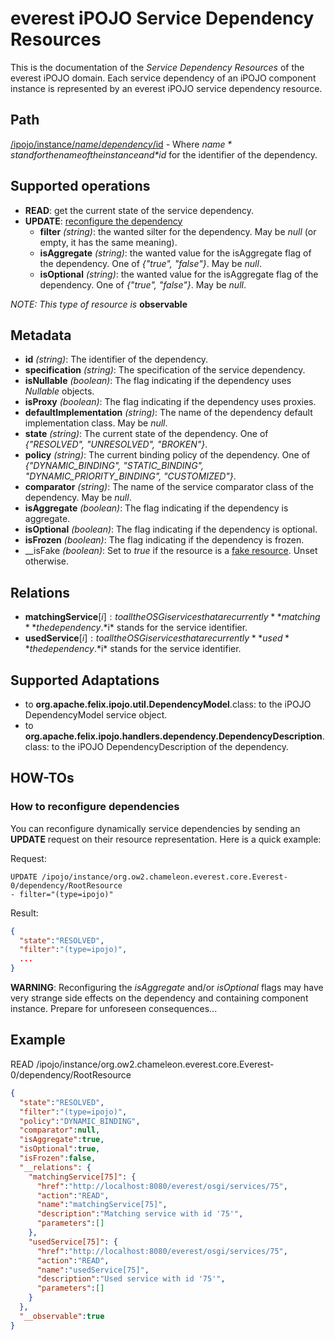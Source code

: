 everest iPOJO Service Dependency Resources
==========================================

This is the documentation of the *Service Dependency Resources* of the everest iPOJO domain. Each service dependency of an iPOJO component instance is represented by an everest iPOJO service dependency resource.

## Path
[/ipojo/instance/$name/dependency/$id](ReferenceCard.html "everest iPOJO Reference Card") - Where *$name* stand for the name of the instance and *$id* for the identifier of the dependency.

## Supported operations
- **READ**: get the current state of the service dependency.
- **UPDATE**: [reconfigure the dependency](#how-to-reconfigure-dependencies)
    - **filter** *(string)*: the wanted silter for the dependency. May be *null* (or empty, it has the same meaning).
    - **isAggregate** *(string)*: the wanted value for the isAggregate flag of the dependency. One of *{"true", "false"}*. May be *null*.
    - **isOptional** *(string)*: the wanted value for the isAggregate flag of the dependency. One of *{"true", "false"}*. May be *null*.

*NOTE: This type of resource is* **observable**

## Metadata
- **id** *(string)*: The identifier of the dependency.
- **specification** *(string)*: The specification of the service dependency.
- **isNullable** *(boolean)*: The flag indicating if the dependency uses *Nullable* objects.
- **isProxy** *(boolean)*: The flag indicating if the dependency uses proxies.
- **defaultImplementation** *(string)*: The name of the dependency default implementation class. May be *null*.
- **state** *(string)*: The current state of the dependency. One of *{"RESOLVED", "UNRESOLVED", "BROKEN"}*.
- **policy** *(string)*: The current binding policy of the dependency. One of *{"DYNAMIC_BINDING", "STATIC_BINDING", "DYNAMIC_PRIORITY_BINDING", "CUSTOMIZED"}*.
- **comparator** *(string)*: The name of the service comparator class of the dependency. May be *null*.
- **isAggregate** *(boolean)*: The flag indicating if the dependency is aggregate.
- **isOptional** *(boolean)*: The flag indicating if the dependency is optional.
- **isFrozen** *(boolean)*: The flag indicating if the dependency is frozen.
- __isFake *(boolean)*: Set to *true* if the resource is a [fake resource](Instances.html#fake-instance-resource-wtf "Fake instance resource! WTF?"). Unset otherwise.

## Relations
- **matchingService**[$i]: to all the OSGi services that are currently **matching** the dependency. *$i* stands for the service identifier.
- **usedService**[$i]: to all the OSGi services that are currently **used** the dependency. *$i* stands for the service identifier.

## Supported Adaptations
- to **org.apache.felix.ipojo.util.DependencyModel**.class: to the iPOJO DependencyModel  service object.
- to **org.apache.felix.ipojo.handlers.dependency.DependencyDescription**.class: to the iPOJO DependencyDescription of the dependency.

## HOW-TOs

### <a name="how-to-reconfigure-dependencies"></a>How to reconfigure dependencies
You can reconfigure dynamically service dependencies by sending an **UPDATE** request on their resource representation. Here is a quick example:

Request:

```
UPDATE /ipojo/instance/org.ow2.chameleon.everest.core.Everest-0/dependency/RootResource
- filter="(type=ipojo)"
```

Result:

```json
{
  "state":"RESOLVED",
  "filter":"(type=ipojo)",
  ...
}
```

**WARNING**: Reconfiguring the *isAggregate* and/or *isOptional* flags may have very strange side effects on the dependency and containing component instance. Prepare for unforeseen consequences...

## Example
READ /ipojo/instance/org.ow2.chameleon.everest.core.Everest-0/dependency/RootResource

```json
{
  "state":"RESOLVED",
  "filter":"(type=ipojo)",
  "policy":"DYNAMIC_BINDING",
  "comparator":null,
  "isAggregate":true,
  "isOptional":true,
  "isFrozen":false,
  "__relations": {
    "matchingService[75]": {
      "href":"http://localhost:8080/everest/osgi/services/75",
      "action":"READ",
      "name":"matchingService[75]",
      "description":"Matching service with id '75'",
      "parameters":[]
    },
    "usedService[75]": {
      "href":"http://localhost:8080/everest/osgi/services/75",
      "action":"READ",
      "name":"usedService[75]",
      "description":"Used service with id '75'",
      "parameters":[]
    }
  },
  "__observable":true
}
```

